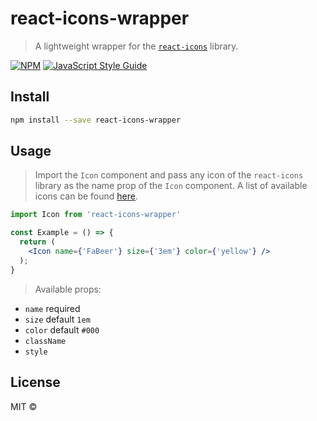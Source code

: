 # react-icons-wrapper

> A lightweight wrapper for the <code><a href="https://www.npmjs.com/package/react-icons">react-icons</a></code> library.

[![NPM](https://img.shields.io/npm/v/react-icons-wrapper.svg)](https://www.npmjs.com/package/react-icons-wrapper) [![JavaScript Style Guide](https://img.shields.io/badge/code_style-standard-brightgreen.svg)](https://standardjs.com)

## Install

```bash
npm install --save react-icons-wrapper
```

## Usage
> Import the <code>Icon</code> component and pass any icon of the <code>react-icons</code> library as the name prop of the <code>Icon</code> component. 
  A list of available icons can be found <a href="https://react-icons.github.io/react-icons/">here</a>.

```jsx
import Icon from 'react-icons-wrapper'

const Example = () => {
  return (
    <Icon name={'FaBeer'} size={'3em'} color={'yellow'} />
  );
}
```
> Available props:
  <ul>
    <li><code>name</code> required</li>
    <li><code>size</code> default <code>1em</code></li>
    <li><code>color</code> default <code>#000</code></li>
    <li><code>className</code></li>
    <li><code>style</code></li>
  </ul>

## License

MIT © [](https://github.com/)
